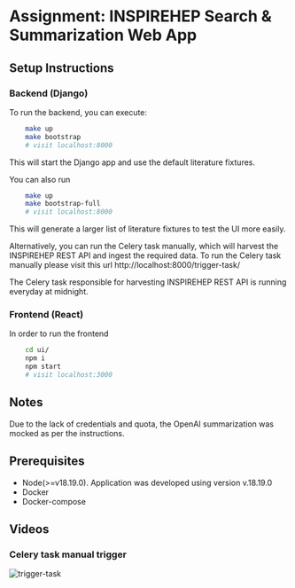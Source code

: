 # Assignment: INSPIREHEP Search & Summarization Web App

## Setup Instructions

### Backend (Django)
To run the backend, you can execute:
```bash
    make up
    make bootstrap
    # visit localhost:8000
```
This will start the Django app and use the default literature fixtures.

You can also run
```bash
    make up
    make bootstrap-full
    # visit localhost:8000
```
This will generate a larger list of literature fixtures to test the UI more easily.

Alternatively, you can run the Celery task manually, which will harvest the INSPIREHEP REST API and ingest the required data.
To run the Celery task manually please visit this url http://localhost:8000/trigger-task/

The Celery task responsible for harvesting INSPIREHEP REST API is running everyday at midnight.

### Frontend (React)
In order to run the frontend
```bash
    cd ui/
    npm i
    npm start
    # visit localhost:3000
```


## Notes

Due to the lack of credentials and quota, the OpenAI summarization was mocked as per the instructions.

## Prerequisites

- Node(>=v18.19.0). Application was developed using version v.18.19.0
- Docker
- Docker-compose

## Videos
### Celery task manual trigger 
![trigger-task](https://github.com/user-attachments/assets/4e1ca315-4b78-4036-8cd7-6736184d5dd2)
